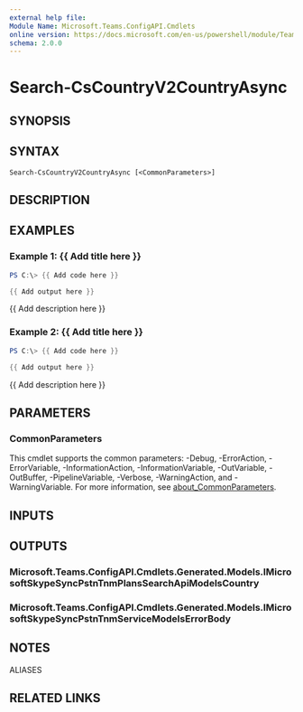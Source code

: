 ```yaml
---
external help file:
Module Name: Microsoft.Teams.ConfigAPI.Cmdlets
online version: https://docs.microsoft.com/en-us/powershell/module/Teams/search-cscountryv2countryasync
schema: 2.0.0
---
```


# Search-CsCountryV2CountryAsync

## SYNOPSIS


## SYNTAX

```
Search-CsCountryV2CountryAsync [<CommonParameters>]
```

## DESCRIPTION


## EXAMPLES

### Example 1: {{ Add title here }}
```powershell
PS C:\> {{ Add code here }}

{{ Add output here }}
```

{{ Add description here }}

### Example 2: {{ Add title here }}
```powershell
PS C:\> {{ Add code here }}

{{ Add output here }}
```

{{ Add description here }}

## PARAMETERS

### CommonParameters
This cmdlet supports the common parameters: -Debug, -ErrorAction, -ErrorVariable, -InformationAction, -InformationVariable, -OutVariable, -OutBuffer, -PipelineVariable, -Verbose, -WarningAction, and -WarningVariable. For more information, see [about_CommonParameters](http://go.microsoft.com/fwlink/?LinkID=113216).

## INPUTS

## OUTPUTS

### Microsoft.Teams.ConfigAPI.Cmdlets.Generated.Models.IMicrosoftSkypeSyncPstnTnmPlansSearchApiModelsCountry

### Microsoft.Teams.ConfigAPI.Cmdlets.Generated.Models.IMicrosoftSkypeSyncPstnTnmServiceModelsErrorBody

## NOTES

ALIASES

## RELATED LINKS

